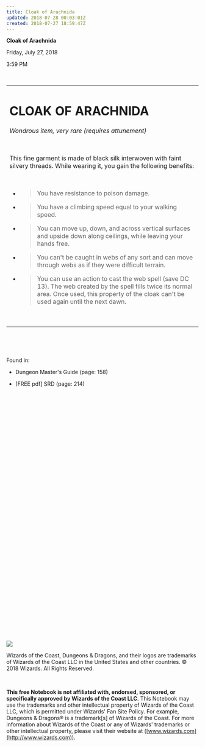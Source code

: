 ```yaml
---
title: Cloak of Arachnida
updated: 2018-07-28 00:03:01Z
created: 2018-07-27 18:59:47Z
---
```


**Cloak of Arachnida**

Friday, July 27, 2018

3:59 PM

 

<table><tbody><tr class="odd"><td><h1 id="cloak-of-arachnida"><strong>CLOAK OF ARACHNIDA</strong></h1><p><em>Wondrous item, very rare (requires attunement)</em></p><p> </p><p>This fine garment is made of black silk interwoven with faint silvery threads. While wearing it, you gain the following benefits:</p><p> </p><ul><li><blockquote><p>You have resistance to poison damage.</p></blockquote></li><li><blockquote><p>You have a climbing speed equal to your walking speed.</p></blockquote></li><li><blockquote><p>You can move up, down, and across vertical surfaces and upside down along ceilings, while leaving your hands free.</p></blockquote></li><li><blockquote><p>You can't be caught in webs of any sort and can move through webs as if they were difficult terrain.</p></blockquote></li><li><blockquote><p>You can use an action to cast the web spell (save DC 13). The web created by the spell fills twice its normal area. Once used, this property of the cloak can't be used again until the next dawn.</p></blockquote></li></ul><p> </p></td></tr></tbody></table>

 

 

Found in:

-   Dungeon Master's Guide (page: 158)

-   \[FREE pdf\] SRD (page: 214)

 

 

 

 

 

 

 

 

 

 

 

 

 

 

 

 

 

 

 

 

 

![](tmp\media\image1.png)

Wizards of the Coast, Dungeons & Dragons, and their logos are trademarks of Wizards of the Coast LLC in the United States and other countries. © 2018 Wizards. All Rights Reserved.

 

**This free Notebook is not affiliated with, endorsed, sponsored, or specifically approved by Wizards of the Coast LLC**. This Notebook may use the trademarks and other intellectual property of Wizards of the Coast LLC, which is permitted under Wizards' Fan Site Policy. For example, Dungeons & Dragons® is a trademark\[s\] of Wizards of the Coast. For more information about Wizards of the Coast or any of Wizards' trademarks or other intellectual property, please visit their website at ([www.wizards.com](http://www.wizards.com)).
